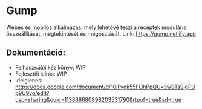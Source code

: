 # Gump
Webes és mobilos alkalmazás, mely lehetővé teszi a receptek moduláris összeállítását, megtekintését és megosztását.
Link: https://gump.netlify.app

## Dokumentáció:
- Felhasználói kézikönyv: WIP
- Fejlesztői leírás: WIP
- Ideiglenes: https://docs.google.com/document/d/10jFyqk55FOhPpQUx3w9Ts9igPUp9U9vq/edit?usp=sharing&ouid=113868680898203531790&rtpof=true&sd=true
